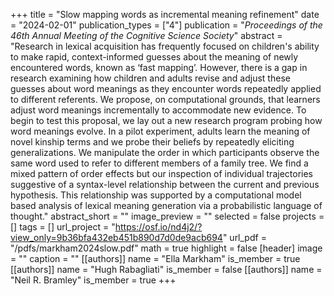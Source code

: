 +++
title = "Slow mapping words as incremental meaning refinement"
date = "2024-02-01"
publication_types = ["4"]
publication = "_Proceedings of the 46th Annual Meeting of the Cognitive Science Society_"
abstract = "Research in lexical acquisition has frequently focused on children's ability to make rapid, context-informed guesses about the meaning of newly encountered words, known as ‘fast mapping’. However, there is a gap in research examining how children and adults revise and adjust these guesses about word meanings as they encounter words repeatedly applied to different referents. We propose, on computational grounds, that learners adjust word meanings incrementally to accommodate new evidence. To begin to test this proposal, we lay out a new research program probing how word meanings evolve. In a pilot experiment, adults learn the meaning of novel kinship terms and we probe their beliefs by repeatedly eliciting generalizations. We manipulate the order in which participants observe the same word used to refer to different members of a family tree. We find a mixed pattern of order effects but our inspection of individual trajectories suggestive of a syntax-level relationship between the current and previous hypothesis. This relationship was supported by a computational model based analysis of lexical meaning generation via a probabilistic language of thought."
abstract_short = ""
image_preview = ""
selected = false
projects = []
tags = []
url_project = "https://osf.io/nd4j2/?view_only=9b36bfa432eb451b890d7d0de9acb694"
url_pdf = "/pdfs/markham2024slow.pdf"
math = true
highlight = false
[header]
image = ""
caption = ""
[[authors]]
	name = "Ella Markham"
	is_member = true
[[authors]]
	name = "Hugh Rabagliati"
	is_member = false
[[authors]]
	name = "Neil R. Bramley"
	is_member = true
+++
